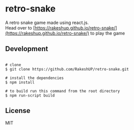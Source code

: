 
# retro-snake
A retro snake game made using react.js.<br/>
Head over to [https://rakeshup.github.io/retro-snake/](https://rakeshup.github.io/retro-snake/) to play the game 

## Development
```

# clone
$ git clone https://github.com/RakeshUP/retro-snake.git

# install the dependencies
$ npm install

# to build run this command from the root directory
$ npm run-script build
```
## License
MIT

